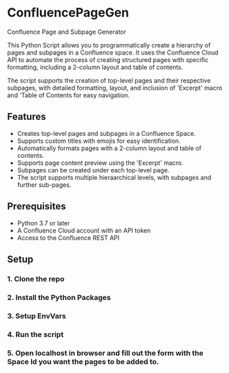 # ConfluencePageGen
Confluence Page and Subpage Generator

This Python Script allows you to programmatically create a hierarchy of pages and subpages in a Confluence space. It uses the Confluence Cloud API to automate the process of creating structured pages with specific formatting, including a 2-column layout and table of contents.

The script supports the creation of top-level pages and their respective subpages, with detailed formatting, layout, and inclusion of 'Excerpt' macro and 'Table of Contents for easy navigation.

## Features
- Creates top-level pages and subpages in a Confluence Space.
- Supports custom titles with emojis for easy identification.
- Automatically formats pages with a 2-column layout and table of contents.
- Supports page content preview using the 'Excerpt' macro.
- Subpages can be created under each top-level page.
- The script supports multiple hieraarchical levels, with subpages and further sub-pages.

## Prerequisites
- Python 3.7 or later
- A Confluence Cloud account with an API token
- Access to the Confluence REST API

## Setup

### 1. Clone the repo
### 2. Install the Python Packages
### 3. Setup EnvVars
### 4. Run the script
### 5. Open localhost in browser and fill out the form with the Space Id you want the pages to be added to.


